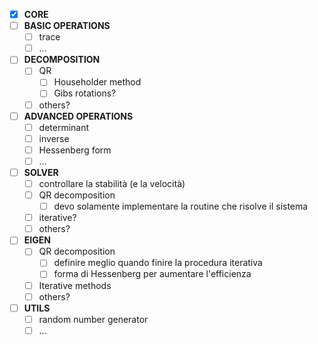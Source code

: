   - [x] **CORE**
  - [ ] **BASIC OPERATIONS**
    - [ ] trace
    - [ ] ...
  - [ ] **DECOMPOSITION**
    - [ ] QR
      - [ ] Householder method
      - [ ] Gibs rotations?
    - [ ] others?
  - [ ] **ADVANCED OPERATIONS**
    - [ ] determinant
    - [ ] inverse
    - [ ] Hessenberg form
    - [ ] ...
  - [ ] **SOLVER**
    - [ ] controllare la stabilità (e la velocità)
    - [ ] QR decomposition
      - [ ] devo solamente implementare la routine che risolve il sistema
    - [ ] iterative?
    - [ ] others?
  - [ ] **EIGEN**
    - [ ] QR decomposition
      - [ ] definire meglio quando finire la procedura iterativa
      - [ ] forma di Hessenberg per aumentare l'efficienza
    - [ ] Iterative methods
    - [ ] others?
  - [ ] **UTILS**
    - [ ] random number generator
    - [ ] ...
